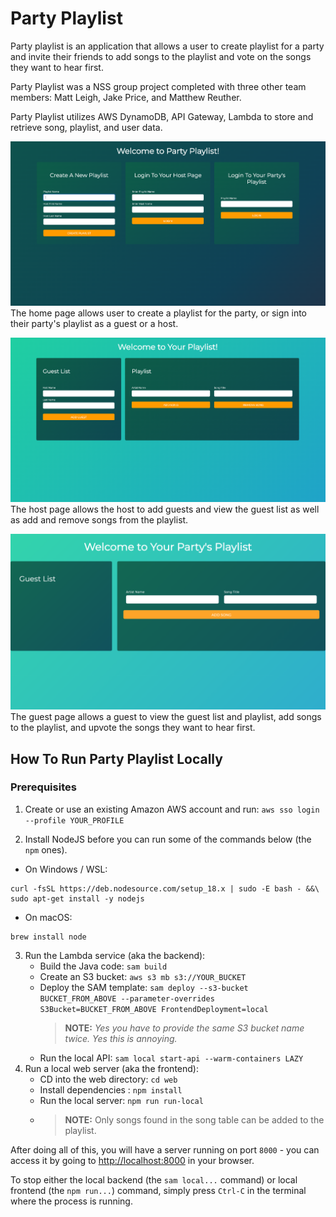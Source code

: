 # Party Playlist

Party playlist is an application that allows a user to create playlist for a party and invite their friends to add
songs to the playlist and vote on the songs they want to hear first.

Party Playlist was a NSS group project completed with three other team members: Matt Leigh, Jake Price, and Matthew Reuther.

Party Playlist utilizes AWS DynamoDB, API Gateway, Lambda to store and retrieve song, playlist, and user data.

![Image 1: The home page of Party Playlist](resources/images/home-page.png)
The home page allows user to create a playlist for the party, 
or sign into their party's playlist as a guest or a host.

![Image 2: The host page of Party Playlist](resources/images/host-page.png)
The host page allows the host to add guests and view the guest list as well as add and remove
songs from the playlist.

![Image 3: The guest page of Party Playlist](resources/images/guest-page.png)
The guest page allows a guest to view the guest list and playlist, add songs to the playlist, and upvote the songs they want to hear first.

## How To Run Party Playlist Locally

### Prerequisites

1. Create or use an existing Amazon AWS account and run:
`aws sso login --profile YOUR_PROFILE`

2. Install NodeJS before you can run some of the commands below (the `npm` ones).

- On Windows / WSL:
```shell
curl -fsSL https://deb.nodesource.com/setup_18.x | sudo -E bash - &&\
sudo apt-get install -y nodejs
```
- On macOS:
```shell
brew install node
```
3. Run the Lambda service (aka the backend):
    - Build the Java code: `sam build`
    - Create an S3 bucket: `aws s3 mb s3://YOUR_BUCKET` 
    - Deploy the SAM template: `sam deploy --s3-bucket BUCKET_FROM_ABOVE --parameter-overrides S3Bucket=BUCKET_FROM_ABOVE FrontendDeployment=local`
      > **NOTE:** _Yes you have to provide the same S3 bucket name twice. Yes this is annoying._
    - Run the local API: `sam local start-api --warm-containers LAZY`
4. Run a local web server (aka the frontend):
    - CD into the web directory: `cd web`
    - Install dependencies : `npm install`
    - Run the local server: `npm run run-local`
    -  > **NOTE:** Only songs found in the song table can be added to the playlist.

After doing all of this, you will have a server running on port `8000` - you can access it by going to [http://localhost:8000](http://localhost:8000) in your browser.

To stop either the local backend (the `sam local...` command) or local frontend (the `npm run...`) command, simply press `Ctrl-C` in the terminal where the process is running.
